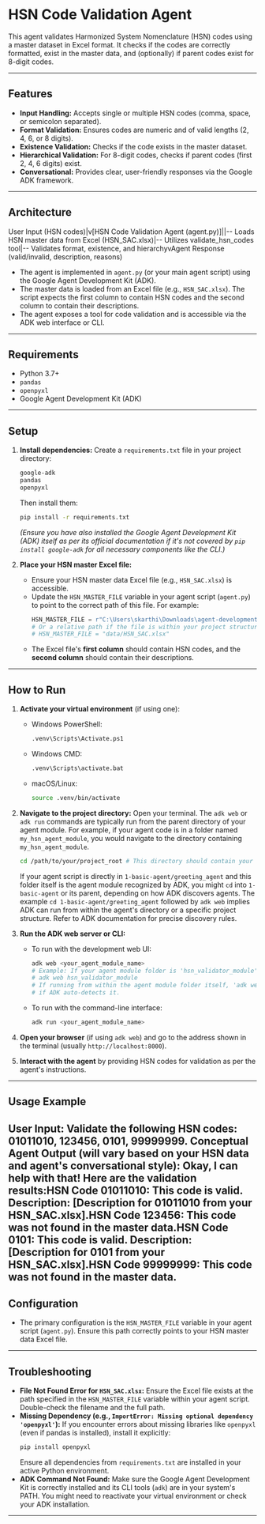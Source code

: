 # HSN Code Validation Agent

This agent validates Harmonized System Nomenclature (HSN) codes using a master dataset in Excel format. It checks if the codes are correctly formatted, exist in the master data, and (optionally) if parent codes exist for 8-digit codes.

---

## Features

- **Input Handling:** Accepts single or multiple HSN codes (comma, space, or semicolon separated).
- **Format Validation:** Ensures codes are numeric and of valid lengths (2, 4, 6, or 8 digits).
- **Existence Validation:** Checks if the code exists in the master dataset.
- **Hierarchical Validation:** For 8-digit codes, checks if parent codes (first 2, 4, 6 digits) exist.
- **Conversational:** Provides clear, user-friendly responses via the Google ADK framework.

---

## Architecture

User Input (HSN codes)|v[HSN Code Validation Agent (agent.py)]||-- Loads HSN master data from Excel (HSN_SAC.xlsx)|-- Utilizes validate_hsn_codes tool|-- Validates format, existence, and hierarchyvAgent Response (valid/invalid, description, reasons)
- The agent is implemented in `agent.py` (or your main agent script) using the Google Agent Development Kit (ADK).
- The master data is loaded from an Excel file (e.g., `HSN_SAC.xlsx`). The script expects the first column to contain HSN codes and the second column to contain their descriptions.
- The agent exposes a tool for code validation and is accessible via the ADK web interface or CLI.

---

## Requirements

- Python 3.7+
- `pandas`
- `openpyxl`
- Google Agent Development Kit (ADK)

---

## Setup

1.  **Install dependencies:**
    Create a `requirements.txt` file in your project directory:
    ```txt
    google-adk
    pandas
    openpyxl
    ```
    Then install them:
    ```sh
    pip install -r requirements.txt
    ```
    *(Ensure you have also installed the Google Agent Development Kit (ADK) itself as per its official documentation if it's not covered by `pip install google-adk` for all necessary components like the CLI.)*

2.  **Place your HSN master Excel file:**
    * Ensure your HSN master data Excel file (e.g., `HSN_SAC.xlsx`) is accessible.
    * Update the `HSN_MASTER_FILE` variable in your agent script (`agent.py`) to point to the correct path of this file. For example:
        ```python
        HSN_MASTER_FILE = r"C:\Users\skarthi\Downloads\agent-development-kit-crash-course-main\agent-development-kit-crash-course-main\1-basic-agent\greeting_agent\HSN_SAC.xlsx"
        # Or a relative path if the file is within your project structure:
        # HSN_MASTER_FILE = "data/HSN_SAC.xlsx"
        ```
    * The Excel file's **first column** should contain HSN codes, and the **second column** should contain their descriptions.

---

## How to Run

1.  **Activate your virtual environment** (if using one):
    * Windows PowerShell:
        ```sh
        .venv\Scripts\Activate.ps1
        ```
    * Windows CMD:
        ```sh
        .venv\Scripts\activate.bat
        ```
    * macOS/Linux:
        ```sh
        source .venv/bin/activate
        ```

2.  **Navigate to the project directory:**
    Open your terminal. The `adk web` or `adk run` commands are typically run from the parent directory of your agent module. For example, if your agent code is in a folder named `my_hsn_agent_module`, you would navigate to the directory containing `my_hsn_agent_module`.
    ```sh
    cd /path/to/your/project_root # This directory should contain your agent module folder
    ```
    If your agent script is directly in `1-basic-agent/greeting_agent` and this folder itself is the agent module recognized by ADK, you might `cd` into `1-basic-agent` or its parent, depending on how ADK discovers agents. The example `cd 1-basic-agent/greeting_agent` followed by `adk web` implies ADK can run from within the agent's directory or a specific project structure. Refer to ADK documentation for precise discovery rules.

3.  **Run the ADK web server or CLI:**
    * To run with the development web UI:
        ```sh
        adk web <your_agent_module_name>
        # Example: If your agent module folder is 'hsn_validator_module'
        # adk web hsn_validator_module
        # If running from within the agent module folder itself, 'adk web' might suffice
        # if ADK auto-detects it.
        ```
    * To run with the command-line interface:
        ```sh
        adk run <your_agent_module_name>
        ```

4.  **Open your browser** (if using `adk web`) and go to the address shown in the terminal (usually `http://localhost:8000`).

5.  **Interact with the agent** by providing HSN codes for validation as per the agent's instructions.

---

## Usage Example

**User Input:**
Validate the following HSN codes: 01011010, 123456, 0101, 99999999.
**Conceptual Agent Output (will vary based on your HSN data and agent's conversational style):**
Okay, I can help with that! Here are the validation results:HSN Code 01011010: This code is valid. Description: [Description for 01011010 from your HSN_SAC.xlsx].HSN Code 123456: This code was not found in the master data.HSN Code 0101: This code is valid. Description: [Description for 0101 from your HSN_SAC.xlsx].HSN Code 99999999: This code was not found in the master data.
---

## Configuration

-   The primary configuration is the `HSN_MASTER_FILE` variable in your agent script (`agent.py`). Ensure this path correctly points to your HSN master data Excel file.

---

## Troubleshooting

-   **File Not Found Error for `HSN_SAC.xlsx`:**
    Ensure the Excel file exists at the path specified in the `HSN_MASTER_FILE` variable within your agent script. Double-check the filename and the full path.
-   **Missing Dependency (e.g., `ImportError: Missing optional dependency 'openpyxl'`):**
    If you encounter errors about missing libraries like `openpyxl` (even if pandas is installed), install it explicitly:
    ```sh
    pip install openpyxl
    ```
    Ensure all dependencies from `requirements.txt` are installed in your active Python environment.
-   **ADK Command Not Found:**
    Make sure the Google Agent Development Kit is correctly installed and its CLI tools (`adk`) are in your system's PATH. You might need to reactivate your virtual environment or check your ADK installation.

-----------------------------------------------------------------------------------------------------------------------
